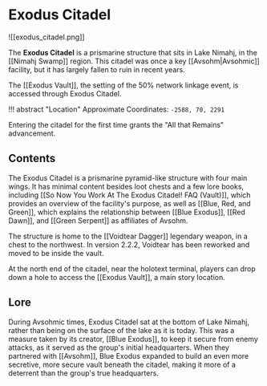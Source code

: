 # Exodus Citadel

![[exodus_citadel.png]]

The **Exodus Citadel** is a prismarine structure that sits in Lake Nimahj, in the [[Nimahj Swamp]] region. This citadel was once a key [[Avsohm|Avsohmic]] facility, but it has largely fallen to ruin in recent years. 

The [[Exodus Vault]], the setting of the 50% network linkage event, is accessed through Exodus Citadel.

!!! abstract "Location"
    Approximate Coordinates: `-2588, 70, 2291`

Entering the citadel for the first time grants the "All that Remains" advancement.

## Contents

The Exodus Citadel is a prismarine pyramid-like structure with four main wings. It has minimal content besides loot chests and a few lore books, including [[So Now You Work At The Exodus Citadel! FAQ (Vault)]], which provides an overview of the facility's purpose, as well as [[Blue, Red, and Green]], which explains the relationship between [[Blue Exodus]], [[Red Dawn]], and [[Green Serpent]] as affiliates of Avsohm.

The structure is home to the [[Voidtear Dagger]] legendary weapon, in a chest to the northwest. In version 2.2.2, Voidtear has been reworked and moved to be inside the vault.

At the north end of the citadel, near the holotext terminal, players can drop down a hole to access the [[Exodus Vault]], a main story location.

## Lore

During Avsohmic times, Exodus Citadel sat at the bottom of Lake Nimahj, rather than being on the surface of the lake as it is today. This was a measure taken by its creator, [[Blue Exodus]], to keep it secure from enemy attacks, as it served as the group's initial headquarters. When they partnered with [[Avsohm]], Blue Exodus expanded to build an even more secretive, more secure vault beneath the citadel, making it more of a deterrent than the group's true headquarters.
